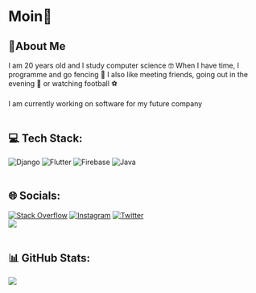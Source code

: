 # Moin👋

## 💫About Me
 I am 20 years old and I study computer science 🤓 When I have time, I programme and go fencing 🤺 I also like meeting friends, going out in the evening 🍻 or watching football ⚽
<br>
<br>
I am currently working on software for my future company
<br>
<br>
## 💻 Tech Stack:
![Django](https://img.shields.io/badge/django-%23092E20.svg?style=flat&logo=django&logoColor=white) ![Flutter](https://img.shields.io/badge/Flutter-%2302569B.svg?style=flat&logo=Flutter&logoColor=white) ![Firebase](https://img.shields.io/badge/firebase-%23039BE5.svg?style=flat&logo=firebase) ![Java](https://img.shields.io/badge/java-%23ED8B00.svg?style=flat&logo=java&logoColor=white)
<br>
<br>
## 🌐 Socials:
[![Stack Overflow](https://img.shields.io/badge/-Stackoverflow-FE7A16?logo=stack-overflow&logoColor=white)](https://stackoverflow.com/users/16214943/j-middendorf) 
[![Instagram](https://img.shields.io/badge/Instagram-%23E4405F.svg?logo=Instagram&logoColor=white)](https://instagram.com/j_middendorf_) [![Twitter](https://img.shields.io/badge/Twitter-%231DA1F2.svg?logo=Twitter&logoColor=white)](https://twitter.com/FaJiGue_)  
[![](https://visitcount.itsvg.in/api?id=justusmiddendorf&icon=0&color=0)](https://visitcount.itsvg.in)
<br>
<br>
## 📊 GitHub Stats:
![](https://github-readme-streak-stats.herokuapp.com/?user=justusmiddendorf&theme=dark&hide_border=false)<br/>
